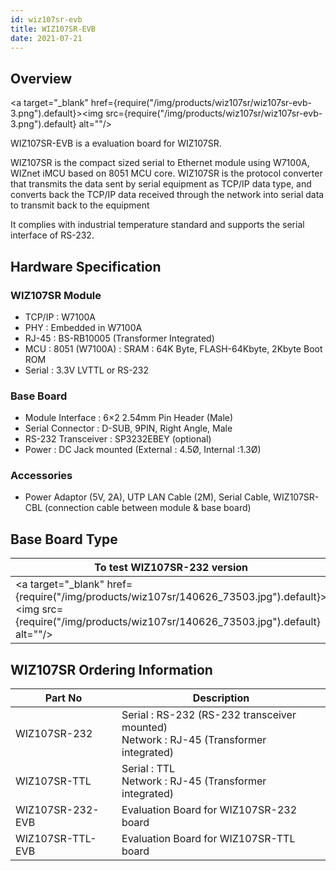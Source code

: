 ```yaml
---
id: wiz107sr-evb
title: WIZ107SR-EVB
date: 2021-07-21
---
```


## Overview

<a target="_blank" href={require("/img/products/wiz107sr/wiz107sr-evb-3.png").default}><img src={require("/img/products/wiz107sr/wiz107sr-evb-3.png").default} alt=""/></a>

WIZ107SR-EVB is a evaluation board for WIZ107SR.

WIZ107SR is the compact sized serial to Ethernet module using W7100A, WIZnet iMCU based on 8051 MCU core.  WIZ107SR is the protocol converter that transmits the data sent by serial equipment as TCP/IP data type, and converts back the TCP/IP data received through the network into serial data to transmit back to the equipment

It complies with industrial temperature standard and supports the serial interface of RS-232.

## Hardware Specification

### WIZ107SR Module

- TCP/IP : W7100A
- PHY : Embedded in W7100A
- RJ-45 : BS-RB10005 (Transformer Integrated)
- MCU : 8051 (W7100A) : SRAM : 64K Byte, FLASH-64Kbyte, 2Kbyte Boot ROM
- Serial : 3.3V LVTTL or RS-232

### Base Board

- Module Interface : 6×2 2.54mm Pin Header (Male)
- Serial Connector : D-SUB, 9PIN, Right Angle, Male
- RS-232 Transceiver : SP3232EBEY (optional)
- Power : DC Jack mounted (External : 4.5Ø, Internal :1.3Ø)

### Accessories

- Power Adaptor (5V, 2A), UTP LAN Cable (2M), Serial Cable, WIZ107SR-CBL (connection cable between module & base board)

## Base Board Type

| To test WIZ107SR-232 version | To test WIZ107SR-TTL version |
|------------------------------|------------------------------|
|<a target="_blank" href={require("/img/products/wiz107sr/140626_73503.jpg").default}><img src={require("/img/products/wiz107sr/140626_73503.jpg").default} alt=""/></a>|<a target="_blank" href={require("/img/products/wiz107sr/140626_73504.jpg").default}><img src={require("/img/products/wiz107sr/140626_73504.jpg").default} alt=""/></a>|

## WIZ107SR Ordering Information

| Part No | Description |
|---------|-------------|
| WIZ107SR-232 | Serial : RS-232 (RS-232 transceiver mounted) <br /> Network : RJ-45 (Transformer integrated) |
| WIZ107SR-TTL | Serial : TTL <br /> Network : RJ-45 (Transformer integrated) |
| WIZ107SR-232-EVB | Evaluation Board for WIZ107SR-232 board |
| WIZ107SR-TTL-EVB | Evaluation Board for WIZ107SR-TTL board |
